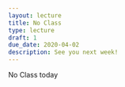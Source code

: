 ```yaml
---
layout: lecture
title: No Class
type: lecture
draft: 1
due_date: 2020-04-02
description: See you next week!
---
```


No Class today